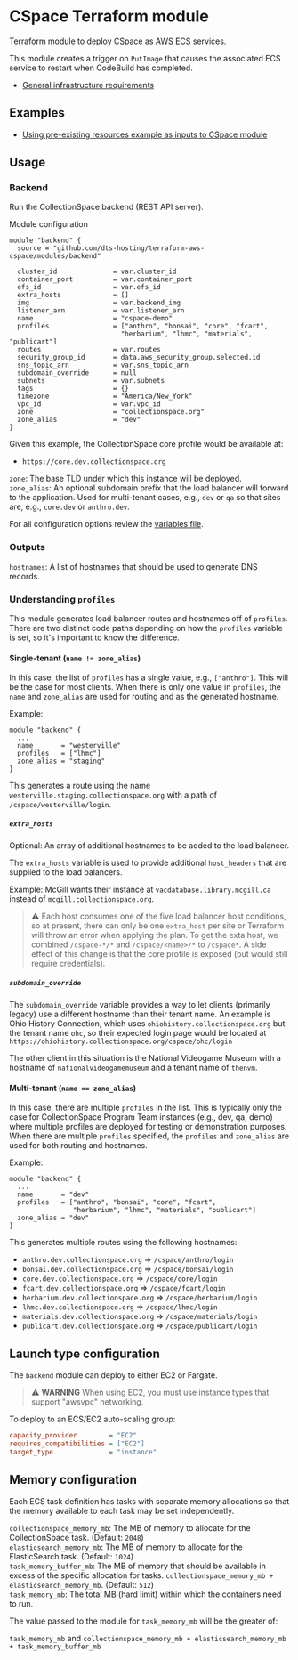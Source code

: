 # CSpace Terraform module

Terraform module to deploy [CSpace](https://cspace.lyrasis.org/) as [AWS ECS](https://aws.amazon.com/ecs/) services.

This module creates a trigger on `PutImage` that causes the associated ECS service to restart when CodeBuild has completed.

- [General infrastructure requirements](REQS.md)

## Examples

- [Using pre-existing resources example as inputs to CSpace module](examples/services)

## Usage

### Backend

Run the CollectionSpace backend (REST API server).

Module configuration

```hcl
module "backend" {
  source = "github.com/dts-hosting/terraform-aws-cspace/modules/backend"

  cluster_id              = var.cluster_id
  container_port          = var.container_port
  efs_id                  = var.efs_id
  extra_hosts             = []
  img                     = var.backend_img
  listener_arn            = var.listener_arn
  name                    = "cspace-demo"
  profiles                = ["anthro", "bonsai", "core", "fcart",
                            "herbarium", "lhmc", "materials", "publicart"]
  routes                  = var.routes
  security_group_id       = data.aws_security_group.selected.id
  sns_topic_arn           = var.sns_topic_arn
  subdomain_override      = null
  subnets                 = var.subnets
  tags                    = {}
  timezone                = "America/New_York"
  vpc_id                  = var.vpc_id
  zone                    = "collectionspace.org"
  zone_alias              = "dev"
}

```

Given this example, the CollectionSpace core profile would be available at:

- `https://core.dev.collectionspace.org`

`zone`: The base TLD under which this instance will be deployed.  
`zone_alias`: An optional subdomain prefix that the load balancer will forward to the application.
Used for multi-tenant cases, e.g., `dev` or `qa` so that sites are, e.g., `core.dev` or `anthro.dev`.

For all configuration options review the [variables file](modules/backend/variables.tf).

### Outputs

`hostnames`: A list of hostnames that should be used to generate DNS records.

### Understanding `profiles`

This module generates load balancer routes and hostnames off of `profiles`.
There are two distinct code paths depending on how the `profiles` variable is
set, so it's important to know the difference.

#### Single-tenant (`name != zone_alias`)

In this case, the list of `profiles` has a single value, e.g., `["anthro"]`.
This will be the case for most clients. When there is only one value in
`profiles`, the `name` and `zone_alias` are used for routing and as the
generated hostname.

Example:

```hcl
module "backend" {
  ...
  name       = "westerville"
  profiles   = ["lhmc"]
  zone_alias = "staging"
}
```

This generates a route using the name
`westerville.staging.collectionspace.org` with a path of
`/cspace/westerville/login`.

##### `extra_hosts`

Optional: An array of additional hostnames to be added to the load balancer.

The `extra_hosts` variable is used to provide additional `host_headers` that
are supplied to the load balancers.

Example: McGill wants their instance at `vacdatabase.library.mcgill.ca` instead
of `mcgill.collectionspace.org`.

> ⚠️ Each host consumes one of the five load balancer host conditions, so at
> present, there can only be one `extra_host` per site or Terraform will throw an
> error when applying the plan. To get the exta host, we combined `/cspace-*/*`
> and `/cspace/<name>/*` to `/cspace*`. A side effect of this change is that the
> core profile is exposed (but would still require credentials).

##### `subdomain_override`

The `subdomain_override` variable provides a way to let clients (primarily
legacy) use a different hostname than their tenant name. An example is Ohio
History Connection, which uses `ohiohistory.collectionspace.org` but the tenant
name `ohc`, so their expected login page would be located at
`https://ohiohistory.collectionspace.org/cspace/ohc/login`

The other client in this situation is the National Videogame Museum with a
hostname of `nationalvideogamemuseum` and a tenant name of `thenvm`.

#### Multi-tenant (`name == zone_alias`)

In this case, there are multiple `profiles` in the list. This is typically only
the case for CollectionSpace Program Team instances (e.g., dev, qa, demo) where
multiple profiles are deployed for testing or demonstration purposes. When
there are multiple `profiles` specified, the `profiles` and `zone_alias` are
used for both routing and hostnames.

Example:

```hcl
module "backend" {
  ...
  name       = "dev"
  profiles   = ["anthro", "bonsai", "core", "fcart",
                "herbarium", "lhmc", "materials", "publicart"]
  zone_alias = "dev"
}
```

This generates multiple routes using the following hostnames:

* `anthro.dev.collectionspace.org` => `/cspace/anthro/login`
* `bonsai.dev.collectionspace.org` => `/cspace/bonsai/login`
* `core.dev.collectionspace.org` => `/cspace/core/login`
* `fcart.dev.collectionspace.org` => `/cspace/fcart/login`
* `herbarium.dev.collectionspace.org` => `/cspace/herbarium/login`
* `lhmc.dev.collectionspace.org` => `/cspace/lhmc/login`
* `materials.dev.collectionspace.org` => `/cspace/materials/login`
* `publicart.dev.collectionspace.org` => `/cspace/publicart/login`

## Launch type configuration

The `backend` module can deploy to either EC2 or Fargate.

> ⚠️ **WARNING** When using EC2, you must use instance types that support "awsvpc" networking.

To deploy to an ECS/EC2 auto-scaling group:

```ini
capacity_provider        = "EC2"
requires_compatibilities = ["EC2"]
target_type              = "instance"
```

## Memory configuration

Each ECS task definition has tasks with separate memory allocations so that the
memory available to each task may be set independently.

`collectionspace_memory_mb`: The MB of memory to allocate for the
CollectionSpace task. (Default: `2048`)  
`elasticsearch_memory_mb`: The MB of memory to allocate for the ElasticSearch
task. (Default: `1024`)  
`task_memory_buffer_mb`: The MB of memory that should be available in excess of
the specific allocation for tasks.
`collectionspace_memory_mb + elasticsearch_memory_mb`. (Default: `512`)  
`task_memory_mb`: The total MB (hard limit) within which the containers need
to run.  

The value passed to the module for `task_memory_mb` will be the greater of:

`task_memory_mb` and `collectionspace_memory_mb + elasticsearch_memory_mb + task_memory_buffer_mb`
